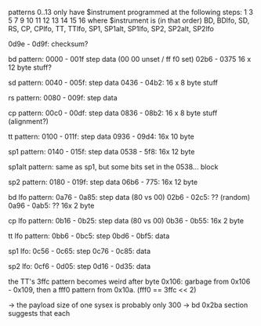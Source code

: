 patterns 0..13 only have $instrument programmed at the following steps:
	1     3     5     7     9  10 11 12 13 14 15 16
	where $instrument is (in that order) BD, BDlfo, SD, RS, CP, CPlfo, TT,
	TTlfo, SP1, SP1alt, SP1lfo, SP2, SP2alt, SP2lfo

0d9e - 0d9f: checksum?

bd pattern:
	0000 - 001f  step data (00 00 unset / ff f0 set)
	02b6 - 0375 16 x 12 byte stuff?

sd pattern:
	0040 - 005f: step data
	0436 - 04b2: 16 x 8 byte stuff

rs pattern:
	0080 - 009f: step data

cp pattern:
	00c0 - 00df: step data
	0836 - 08b2: 16 x 8 byte stuff (alignment?)

tt pattern:
	0100 - 011f: step data
	0936 - 09d4: 16x 10 byte

sp1 pattern:
	0140 - 015f: step data
	0538 - 5f8: 16x 12 byte

sp1alt pattern: same as sp1, but some bits set in the 0538... block

sp2 pattern:
	0180 - 019f: step data
	06b6 - 775: 16x 12 byte

bd lfo pattern:
	0a76 - 0a85: step data (80 vs 00)
	02b6 - 02c5: ?? (random)
	0a96 - 0ab5: ?? 16x 2 byte

cp lfo pattern:
	0b16 - 0b25: step data (80 vs 00)
	0b36 - 0b55: 16x 2 byte

tt lfo pattern:
	0bb6 - 0bc5: step
	0bd6 - 0bf5: data

sp1 lfo:
	0c56 - 0c65: step
	0c76 - 0c85: data

sp2 lfo:
	0cf6 - 0d05: step
	0d16 - 0d35: data



the TT's 3ffc pattern becomes weird after byte 0x106: garbage from 0x106 - 0x109, then
a fff0 pattern from 0x10a. (fff0 == 3ffc << 2)

-> the payload size of one sysex is probably only 300
-> bd 0x2ba section suggests that each 
